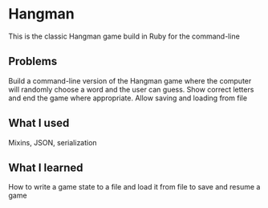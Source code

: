 # Hangman
This is the classic Hangman game build in Ruby for the command-line

## Problems
Build a command-line version of the Hangman game where the computer will randomly choose a word and the user can guess. Show correct letters and end the game where appropriate. Allow saving and loading from file

## What I used
Mixins, JSON, serialization

## What I learned
How to write a game state to a file and load it from file to save and resume a game
